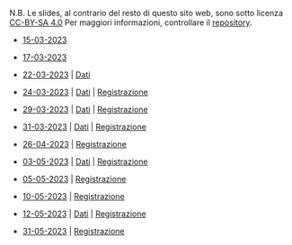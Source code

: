 N.B. Le slides, al contrario del resto di questo sito web, sono sotto licenza [CC-BY-SA 4.0](https://creativecommons.org/licenses/by-sa/4.0/)
Per maggiori informazioni, controllare il [repository](https://codeberg.org/titoloandrea/SapienzaStudentLab2023).

-  [15-03-2023](https://www.andreatitolo.com/slides/gislab/1.IntroLandscapeArchaeo.html)

-  [17-03-2023](https://www.andreatitolo.com/slides/gislab/2.introlandscapearchaeowestasia#/title-slide)

-  [22-03-2023](https://www.andreatitolo.com/slides/gislab/3.GoogleEarth.html) | [Dati](https://codeberg.org/titoloandrea/SapienzaStudentLab2023/raw/branch/main/dati/3_GE/3_GE.7z)

-  [24-03-2023](https://www.andreatitolo.com/slides/gislab/4.IntroQGIS.html) | [Dati](https://codeberg.org/titoloandrea/SapienzaStudentLab2023/raw/branch/main/dati/4_intro_qgis.zip) | [Registrazione](https://kdrive.infomaniak.com/app/share/408009/f8a0b482-4c30-4a6d-a6cb-19ec429911ff)

-  [29-03-2023](https://www.andreatitolo.com/slides/gislab/5.IntroQGISMap.html) | [Dati](https://codeberg.org/titoloandrea/SapienzaStudentLab2023/raw/branch/main/dati/5_qgis_map_crs.zip) | [Registrazione](https://kdrive.infomaniak.com/app/share/408009/cfbcc1d6-aa2c-4f92-af89-216d698b53f3)

-  [31-03-2023](https://www.andreatitolo.com/slides/gislab/6.QGISRasterData.html) | [Dati](https://codeberg.org/titoloandrea/SapienzaStudentLab2023/raw/branch/main/dati/progetto_qgis_asia_occidentale.zip) | [Registrazione](https://kdrive.infomaniak.com/app/share/408009/1d9c8d9e-f012-4a21-8636-0d767ec067a6)

-  [26-04-2023](https://www.andreatitolo.com/slides/gislab/7.QGISRasterData2.html) | [Registrazione](https://kdrive.infomaniak.com/app/share/408009/052fc587-8d8a-456b-9a64-a24762390ed1)

-  [03-05-2023](https://www.andreatitolo.com/slides/gislab/8.QGISRasterData3.html) | [Dati](https://kdrive.infomaniak.com/app/share/408009/f2ca5de1-f134-4caa-be18-cd22d59584e2) | [Registrazione](https://kdrive.infomaniak.com/app/share/408009/31d0accd-dff9-47db-be03-0a1ffff9e301)

-  [05-05-2023](https://www.andreatitolo.com/slides/gislab/9.QGISVectorsOperations.html) | [Registrazione](https://kdrive.infomaniak.com/app/share/408009/4b49ca1b-ae74-4086-89f0-af773fb2041e)

-  [10-05-2023](https://www.andreatitolo.com/slides/gislab/10.QGISVectorsOperations2.html) | [Registrazione](https://kdrive.infomaniak.com/app/share/408009/73d1ab08-e504-4c0a-b590-c950a1526b64)

-  [12-05-2023](https://www.andreatitolo.com/slides/gislab/11.QGISGeoreferireMappa.html) | [Dati](https://kdrive.infomaniak.com/app/share/408009/12be458f-f29d-4e0c-b76b-8f17775634de) | [Registrazione](https://kdrive.infomaniak.com/app/share/408009/7673d6f9-26f7-4b7a-9574-bef045a45c0b)

-  [31-05-2023](https://www.andreatitolo.com/slides/gislab/12.QGISRecupero.html) | [Registrazione](https://kdrive.infomaniak.com/app/share/408009/267afb29-1933-4258-bb13-1f7179fd3c5b)